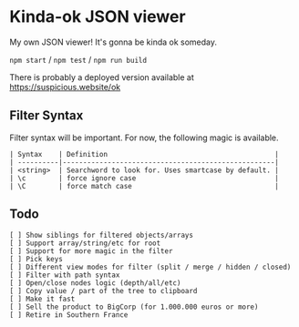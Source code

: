 # Kinda-ok JSON viewer

My own JSON viewer! It's gonna be kinda ok someday.

`npm start` / `npm test` / `npm run build`

There is probably a deployed version available at https://suspicious.website/ok

## Filter Syntax

Filter syntax will be important. For now, the following magic is available.

```
| Syntax    | Definition                                         |
| ----------|----------------------------------------------------|
| <string>  | Searchword to look for. Uses smartcase by default. |
| \c        | force ignore case                                  |
| \C        | force match case                                   |
```

## Todo

```
[ ] Show siblings for filtered objects/arrays
[ ] Support array/string/etc for root
[ ] Support for more magic in the filter
[ ] Pick keys
[ ] Different view modes for filter (split / merge / hidden / closed)
[ ] Filter with path syntax
[ ] Open/close nodes logic (depth/all/etc)
[ ] Copy value / part of the tree to clipboard
[ ] Make it fast
[ ] Sell the product to BigCorp (for 1.000.000 euros or more)
[ ] Retire in Southern France
```
